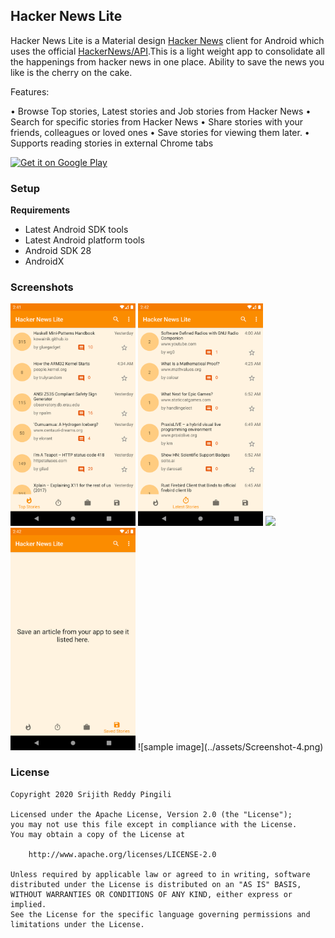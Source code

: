 ## Hacker News Lite

Hacker News Lite is a Material design [Hacker News] client for Android which uses the official [HackerNews/API].This is a light weight app to consolidate all the happenings from hacker news in one place. Ability to save the news you like is the cherry on the cake.

Features:

• Browse Top stories, Latest stories and Job stories from Hacker News
• Search for specific stories from Hacker News
• Share stories with your friends, colleagues or loved ones
• Save stories for viewing them later.
• Supports reading stories in external Chrome tabs

[![Get it on Google Play][Play Store Badge]][Play Store]

### Setup
**Requirements**
- Latest Android SDK tools
- Latest Android platform tools
- Android SDK 28
- AndroidX

### Screenshots
<img src="assets/screenshot-1.png" width="200px" />
<img src="assets/Screenshot-2.png" width="200px" />
<img src="../assets/Screenshot-3.png" width="200px" />
<img src="/assets/Screenshot-4.png" width="200px" />
![sample image](../assets/Screenshot-4.png)

### License

    Copyright 2020 Srijith Reddy Pingili
    
    Licensed under the Apache License, Version 2.0 (the "License");
    you may not use this file except in compliance with the License.
    You may obtain a copy of the License at
    
        http://www.apache.org/licenses/LICENSE-2.0
    
    Unless required by applicable law or agreed to in writing, software
    distributed under the License is distributed on an "AS IS" BASIS,
    WITHOUT WARRANTIES OR CONDITIONS OF ANY KIND, either express or implied.
    See the License for the specific language governing permissions and
    limitations under the License.

[Hacker News]: https://news.ycombinator.com/
[HackerNews/API]: https://github.com/HackerNews/API
[Play Store Badge]: https://play.google.com/intl/en_us/badges/static/images/badges/en_badge_web_generic.png
[Play Store]: https://play.google.com/store/apps/details?id=sp.android.hackernewslite.play
